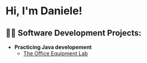 <h1>Hi, I'm Daniele! </h1>

<h2>👨‍💻 Software Development Projects:</h2>

- <b>Practicing Java developement</b>
  - [The Office Equipment Lab](https://github.com/TheHandOfGod85/OfficeEquipmentLab)
